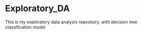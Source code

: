 # Exploratory_DA
This is my exploratory data analysis repository. with decision tree classification model
